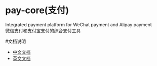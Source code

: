 # pay-core(支付)
Integrated payment platform for WeChat payment and Alipay payment<br>
微信支付和支付宝支付的综合支付工具<br>

#文档说明
*  [中文文档](https://github.com/oriboy/pay-core/blob/master/README_ZH.md)
*  [英文文档](https://github.com/oriboy/pay-core/blob/master/README_EN.md)


